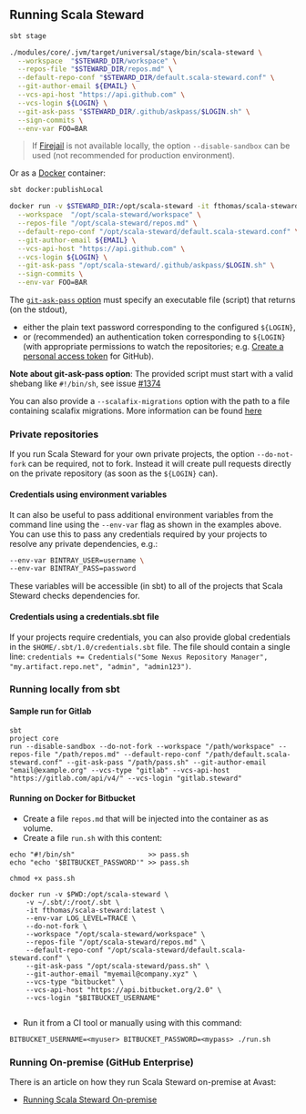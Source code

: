 ## Running Scala Steward

```bash
sbt stage

./modules/core/.jvm/target/universal/stage/bin/scala-steward \
  --workspace  "$STEWARD_DIR/workspace" \
  --repos-file "$STEWARD_DIR/repos.md" \
  --default-repo-conf "$STEWARD_DIR/default.scala-steward.conf" \
  --git-author-email ${EMAIL} \
  --vcs-api-host "https://api.github.com" \
  --vcs-login ${LOGIN} \
  --git-ask-pass "$STEWARD_DIR/.github/askpass/$LOGIN.sh" \
  --sign-commits \
  --env-var FOO=BAR
```

> If [Firejail](https://firejail.wordpress.com/) is not available locally, the option `--disable-sandbox` can be used (not recommended for production environment).

Or as a [Docker](https://www.docker.com/) container:

```bash
sbt docker:publishLocal

docker run -v $STEWARD_DIR:/opt/scala-steward -it fthomas/scala-steward:latest \
  --workspace  "/opt/scala-steward/workspace" \
  --repos-file "/opt/scala-steward/repos.md" \
  --default-repo-conf "/opt/scala-steward/default.scala-steward.conf" \
  --git-author-email ${EMAIL} \
  --vcs-api-host "https://api.github.com" \
  --vcs-login ${LOGIN} \
  --git-ask-pass "/opt/scala-steward/.github/askpass/$LOGIN.sh" \
  --sign-commits \
  --env-var FOO=BAR
```

The [`git-ask-pass` option](https://git-scm.com/docs/gitcredentials) must specify an executable file (script) that returns (on the stdout),

- either the plain text password corresponding to the configured `${LOGIN}`,
- or (recommended) an authentication token corresponding to `${LOGIN}` (with appropriate permissions to watch the repositories; e.g. [Create a personal access token](https://help.github.com/en/articles/creating-a-personal-access-token-for-the-command-line) for GitHub).

**Note about git-ask-pass option**: The provided script must start with a valid shebang like `#!/bin/sh`, see issue [#1374](/../../issues/1374)


You can also provide a `--scalafix-migrations` option with the path to a file containing scalafix migrations.
More information can be found [here][migrations]

### Private repositories

If you run Scala Steward for your own private projects, the option `--do-not-fork` can be required, not to fork.
Instead it will create pull requests directly on the private repository (as soon as the `${LOGIN}` can).

#### Credentials using environment variables

It can also be useful to pass additional environment variables from the command line using the `--env-var` flag as shown in the examples above. You can use this to pass any credentials required by your projects to resolve any private dependencies, e.g.:

```bash
--env-var BINTRAY_USER=username \
--env-var BINTRAY_PASS=password
```

These variables will be accessible (in sbt) to all of the projects that Scala Steward checks dependencies for.

#### Credentials using a credentials.sbt file

If your projects require credentials, you can also provide global credentials in the `$HOME/.sbt/1.0/credentials.sbt` file. 
The file should contain a single line: `credentials += Credentials("Some Nexus Repository Manager", "my.artifact.repo.net", "admin", "admin123")`.

### Running locally from sbt

#### Sample run for Gitlab

```
sbt
project core
run --disable-sandbox --do-not-fork --workspace "/path/workspace" --repos-file "/path/repos.md" --default-repo-conf "/path/default.scala-steward.conf" --git-ask-pass "/path/pass.sh" --git-author-email "email@example.org" --vcs-type "gitlab" --vcs-api-host "https://gitlab.com/api/v4/" --vcs-login "gitlab.steward"
```


#### Running on Docker for Bitbucket

* Create a file `repos.md` that will be injected into the container as as volume.
* Create a file `run.sh` with this content:

```
echo "#!/bin/sh"                  >> pass.sh  
echo "echo '$BITBUCKET_PASSWORD'" >> pass.sh

chmod +x pass.sh

docker run -v $PWD:/opt/scala-steward \
    -v ~/.sbt/:/root/.sbt \
    -it fthomas/scala-steward:latest \
    --env-var LOG_LEVEL=TRACE \
    --do-not-fork \
    --workspace "/opt/scala-steward/workspace" \
    --repos-file "/opt/scala-steward/repos.md" \
    --default-repo-conf "/opt/scala-steward/default.scala-steward.conf" \
    --git-ask-pass "/opt/scala-steward/pass.sh" \
    --git-author-email "myemail@company.xyz" \
    --vcs-type "bitbucket" \
    --vcs-api-host "https://api.bitbucket.org/2.0" \
    --vcs-login "$BITBUCKET_USERNAME"
    
```

* Run it from a CI tool or manually using with this command:

`BITBUCKET_USERNAME=<myuser> BITBUCKET_PASSWORD=<mypass> ./run.sh`

[migrations]: https://github.com/fthomas/scala-steward/blob/master/docs/scalafix-migrations.md

### Running On-premise (GitHub Enterprise)

There is an article on how they run Scala Steward on-premise at Avast:
* [Running Scala Steward On-premise](https://engineering.avast.io/running-scala-steward-on-premise)
